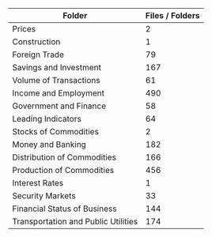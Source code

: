 | Folder                              |   Files / Folders |
|-------------------------------------|-------------------|
| Prices                              |                 2 |
| Construction                        |                 1 |
| Foreign Trade                       |                79 |
| Savings and Investment              |               167 |
| Volume of Transactions              |                61 |
| Income and Employment               |               490 |
| Government and Finance              |                58 |
| Leading Indicators                  |                64 |
| Stocks of Commodities               |                 2 |
| Money and Banking                   |               182 |
| Distribution of Commodities         |               166 |
| Production of Commodities           |               456 |
| Interest Rates                      |                 1 |
| Security Markets                    |                33 |
| Financial Status of Business        |               144 |
| Transportation and Public Utilities |               174 |